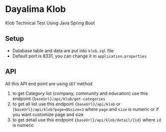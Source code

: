 # Dayalima Klob

Klob Technical Test Using Java Spring Boot

## Setup

- Database table and data are put into `klob.sql` file
- Default port is 8331, you can change it in `application.properties`

## API

All this API end point are using `GET` method

1. to get Category list (company, community and education) use this endpoint
   `{baseUrl}/api/klob/get-categories`
2. to get all list use this endpoint
   `{baseUrl}/api/klob` or `{baseUrl}/api/klob?page=0&size=3` where `page` and `size` is numeric or if you want customize page and size
3. to get detail use this endpoint
   `{baseUrl}/api/klob/detail/{id}` where `id` is numeric
